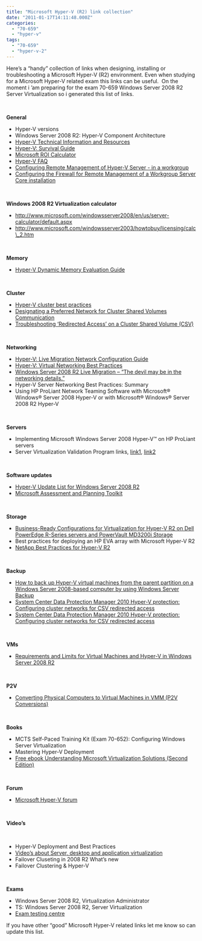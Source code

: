 ```yaml
---
title: "Microsoft Hyper-V (R2) link collection"
date: "2011-01-17T14:11:48.000Z"
categories: 
  - "70-659"
  - "hyper-v"
tags: 
  - "70-659"
  - "hyper-v-2"
---
```


Here’s a “handy” collection of links when designing, installing or troubleshooting a Microsoft Hyper-V (R2) environment. Even when studying for a Microsoft Hyper-V related exam this links can be useful.  On the moment i ’am preparing for the exam 70-659 Windows Server 2008 R2 Server Virtualization so i generated this list of links.

 

**General**

- Hyper-V versions
- Windows Server 2008 R2: Hyper-V Component Architecture
- [Hyper-V Technical Information and Resources](http://technet.microsoft.com/en-us/dd565807.aspx)
- [Hyper-V: Survival Guide](http://social.technet.microsoft.com/wiki/contents/articles/hyper-v-survival-guide.aspx)
- [Microsoft ROI Calculator](https://roianalyst.alinean.com/msft/AutoLogin.do?d=307025591178580657)
- [Hyper-V FAQ](http://social.technet.microsoft.com/Forums/en-US/winserverhyperv/thread/6dd0af1b-3be2-492e-96a0-16cfb7aee379)
- [Configuring Remote Management of Hyper-V Server - in a workgroup](http://blogs.msdn.com/b/virtual_pc_guy/archive/2010/11/11/configuring-remote-management-of-hyper-v-server-in-a-workgroup.aspx)
- [Configuring the Firewall for Remote Management of a Workgroup Server Core installation](http://blogs.technet.com/b/server_core/archive/2008/01/14/configuring-the-firewall-for-remote-management-of-a-workgroup-server-core-installation.aspx)

 

**Windows 2008 R2 Virtualization calculator**

- http://www.microsoft.com/windowsserver2008/en/us/server-calculator/default.aspx
- http://www.microsoft.com/windowsserver2003/howtobuy/licensing/calc\_2.htm

 

**Memory**

- [Hyper-V Dynamic Memory Evaluation Guide](http://technet.microsoft.com/en-us/library/ff817651%28WS.10%29.aspx)

 

**Cluster**

- [Hyper-V cluster best practices](http://blogs.technet.com/b/gmarchetti/archive/2010/11/24/the-hyper-v-cloud-no-clusters.aspx)
- [Designating a Preferred Network for Cluster Shared Volumes Communication](http://technet.microsoft.com/en-us/library/ff182335%28WS.10%29.aspx)
- [Troubleshooting ‘Redirected Access’ on a Cluster Shared Volume (CSV)](http://blogs.technet.com/b/askcore/archive/2010/12/16/troubleshooting-redirected-access-on-a-cluster-shared-volume-csv.aspx)

 

**Networking**

- [Hyper-V: Live Migration Network Configuration Guide](http://technet.microsoft.com/en-us/library/ff428137%28WS.10%29.aspx)
- [Hyper-V: Virtual Networking Best Practices](http://social.technet.microsoft.com/wiki/contents/articles/hyper-v-virtual-networking-best-practices.aspx)
- [Windows Server 2008 R2 Live Migration – “The devil may be in the networking details.”](http://blogs.technet.com/b/askcore/archive/2009/12/10/windows-server-2008-r2-live-migration-the-devil-may-be-in-the-networking-details.aspx)
- Hyper-V Server Networking Best Practices: Summary
- Using HP ProLiant Network Teaming Software with Microsoft® Windows® Server 2008 Hyper-V or with Microsoft® Windows® Server 2008 R2 Hyper-V

 

**Servers**

- Implementing Microsoft Windows Server 2008 Hyper-V™ on HP ProLiant servers
- Server Virtualization Validation Program links, [link1](http://www.windowsservercatalog.com/svvp.aspx?svvppage=svvp.htm), [link2](http://www.windowsservercatalog.com/svvp.aspx?svvppage=svvpwizard.htm)

 

**Software updates**

- [Hyper-V Update List for Windows Server 2008 R2](http://technet.microsoft.com/en-us/library/ff394763%28WS.10%29.aspx)
- [Microsoft Assessment and Planning Toolkit](http://www.microsoft.com/downloads/en/details.aspx?FamilyID=67240b76-3148-4e49-943d-4d9ea7f77730&displaylang=en)

 

**Storage**

- [Business-Ready Configurations for Virtualization for Hyper-V R2 on Dell PowerEdge R-Series servers and PowerVault MD3200i Storage](http://i.dell.com/sites/content/business/solutions/engineering-docs/en/Documents/reference-architecture-hyper-v-rack-servers-powervault-iscsi.pdf)
- Best practices for deploying an HP EVA array with Microsoft Hyper-V R2
- [NetApp Best Practices for Hyper-V R2](http://www.netapp.com/us/library/technical-reports/tr-3733.html)

 

**Backup**

- [How to back up Hyper-V virtual machines from the parent partition on a Windows Server 2008-based computer by using Windows Server Backup](http://support.microsoft.com/kb/958662/en-us)
- [System Center Data Protection Manager 2010 Hyper-V protection: Configuring cluster networks for CSV redirected access](http://support.microsoft.com/kb/2473194)
- [System Center Data Protection Manager 2010 Hyper-V protection: Configuring cluster networks for CSV redirected access](http://blogs.technet.com/b/dpm/archive/2010/12/09/system-center-data-protection-manager-2010-hyper-v-protection-configuring-cluster-networks-for-csv-redirected-access.aspx)

 

**VMs**

- [Requirements and Limits for Virtual Machines and Hyper-V in Windows Server 2008 R2](http://technet.microsoft.com/en-us/library/ee405267%28WS.10%29.aspx)

 

**P2V**

- [Converting Physical Computers to Virtual Machines in VMM (P2V Conversions)](http://technet.microsoft.com/en-us/library/bb963740.aspx)

 

**Books**

- MCTS Self-Paced Training Kit (Exam 70-652): Configuring Windows Server Virtualization
- Mastering Hyper-V Deployment
- [Free ebook Understanding Microsoft Virtualization Solutions (Second Edition)](http://download.microsoft.com/download/5/B/4/5B46A838-67BB-4F7C-92CB-EABCA285DFDD/693821ebook.pdf)

 

**Forum**

- [Microsoft Hyper-V forum](http://social.technet.microsoft.com/Forums/en-US/winserverhyperv/threads)

 

**Video’s**

 

- Hyper-V Deployment and Best Practices
- [Video’s about Server, desktop and application virtualization](http://virtualboytv.com/episodes.aspx)
- Failover Cluseting in 2008 R2 What’s new
- Failover Clustering & Hyper-V

 

**Exams**

- Windows Server 2008 R2, Virtualization Administrator
- TS: Windows Server 2008 R2, Server Virtualization
- [Exam testing centre](http://www.register.prometric.com/ClientProgram.asp)

If you have other “good” Microsoft Hyper-V related links let me know so can update this list.
